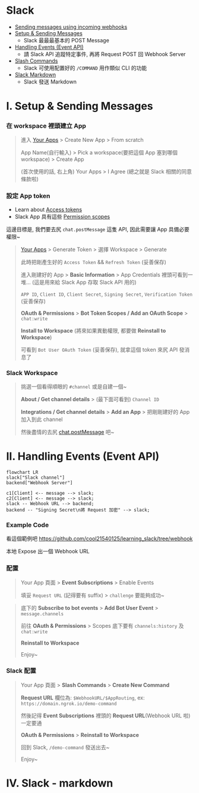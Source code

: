 # Slack

- [Sending messages using incoming webhooks](https://api.slack.com/messaging/webhooks)
- [Setup & Sending Messages](#i-setup--sending-messages)
  - Slack 最最最基本的 POST Message
- [Handling Events (Event API)](#ii-handling-events-event-api)
  - 請 Slack API 追蹤特定事件, 再將 Request POST 回 Webhook Server
- [Slash Commands](#iii-slash-commands)
  - Slack 可使用配置好的 `/COMMAND` 用作類似 CLI 的功能
- [Slack Markdown](#iv-slack---markdown)
  - Slack 發送 Markdown

# I. Setup & Sending Messages

### 在 workspace 裡頭建立 App

> 進入 [Your Apps](https://api.slack.com/apps) > Create New App > From scratch
>
> App Name(自行輸入) > Pick a workspace(要把這個 App 塞到哪個 workspace) > Create App
>
> (首次使用的話, 右上角) Your Apps > I Agree (總之就是 Slack 相關的同意條款啦)

### 設定 App token

- Learn about [Access tokens](https://api.slack.com/authentication/token-types)
- Slack App 具有這些 [Permission scopes](https://api.slack.com/scopes)

這邊目標是, 我們要去尻 `chat.postMessage` 這隻 API, 因此需要讓 App 具備必要權限~

> [Your Apps](https://api.slack.com/apps) > Generate Token > 選擇 Workspace > Generate
>
> 此時把剛產生好的 `Access Token` && `Refresh Token` (妥善保存)
>
> 進入剛建好的 App > **Basic Information** > App Credentials 裡頭可看到一堆... (這是用來給 Slack App 存取 Slack API 用的)
>
> `APP ID`, `Client ID`, `Client Secret`, `Signing Secret`, `Verification Token` (妥善保存)
>
> **OAuth & Permissions** > **Bot Token Scopes / Add an OAuth Scope** > `chat:write`
>
> **Install to Workspace** (將來如果異動權限, 都要做 **Reinstall to Workspace**)
>
> 可看到 `Bot User OAuth Token` (妥善保存), 就拿這個 token 來尻 API 發消息了

### Slack Workspace

> 挑選一個看得順眼的 `#channel` 或是自建一個~
>
> **About / Get channel details** > (最下面可看到) `Channel ID`
>
> **Integrations / Get channel details** > **Add an App** > 把剛剛建好的 App 加入到此 channel
>
> 然後盡情的去尻 [chat.postMessage](https://api.slack.com/methods/chat.postMessage) 吧~

# II. Handling Events (Event API)

```mermaid
flowchart LR
slack["Slack channel"]
backend["Webhook Server"]

c1[Client] <-- message --> slack;
c2[Client] <-- message --> slack;
slack -- Webhook URL --> backend;
backend -- "Signing Secret\n將 Request 加密" --> slack;
```

### Example Code

看這個範例吧 https://github.com/cool21540125/learning_slack/tree/webhook

本地 Expose 出一個 Webhook URL

### 配置

> Your App 頁面 > **Event Subscriptions** > Enable Events
>
> 填妥 `Request URL` (記得要有 suffix) > `challenge` 要能夠成功~

> 底下的 **Subscribe to bot events** > **Add Bot User Event** > `message.channels`
>
> 前往 **OAuth & Permissions** > Scopes 底下要有 `channels:history` 及 `chat:write`
>
> **Reinstall to Workspace**
>
> Enjoy~

### Slack 配置

> Your App 頁面 > **Slash Commands** > **Create New Command**
>
> **Request URL** 欄位為: `$WebhookURL/$AppRouting`, ex: `https://domain.ngrok.io/demo-command`
>
> 然後記得 **Event Subscriptions** 裡頭的 **Request URL**(Webhook URL 啦) 一定要通
>
> **OAuth & Permissions** > **Reinstall to Workspace**
>
> 回到 Slack, `/demo-command` 發送出去~
>
> Enjoy~

# IV. Slack - markdown
